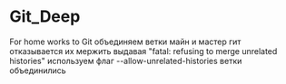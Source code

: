 # Git_Deep
For home works to Git
объединяем ветки майн и мастер
гит отказывается их мержить выдавая "fatal: refusing to merge unrelated histories"
используем флаг --allow-unrelated-histories
ветки объединились
